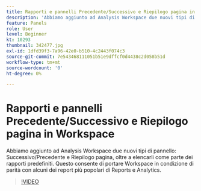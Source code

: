 ```yaml
---
title: Rapporti e pannelli Precedente/Successivo e Riepilogo pagina in Workspace
description: 'Abbiamo aggiunto ad Analysis Workspace due nuovi tipi di pannello: Successivo/Precedente e Riepilogo pagina, oltre a elencarli come parte dei rapporti predefiniti. Questo consente di portare Workspace in condizione di parità con alcuni dei report più popolari di Reports e Analytics.'
feature: Panels
role: User
level: Beginner
kt: 10293
thumbnail: 342477.jpg
exl-id: 1dfd39f3-7a96-42e0-b510-4c2443f074c3
source-git-commit: 7e543468111051b51e9dffcf0d4438c2d058b51d
workflow-type: tm+mt
source-wordcount: '0'
ht-degree: 0%

---
```


# Rapporti e pannelli Precedente/Successivo e Riepilogo pagina in Workspace

Abbiamo aggiunto ad Analysis Workspace due nuovi tipi di pannello: Successivo/Precedente e Riepilogo pagina, oltre a elencarli come parte dei rapporti predefiniti. Questo consente di portare Workspace in condizione di parità con alcuni dei report più popolari di Reports e Analytics.

>[!VIDEO](https://video.tv.adobe.com/v/342477/?quality=12&learn=on)
